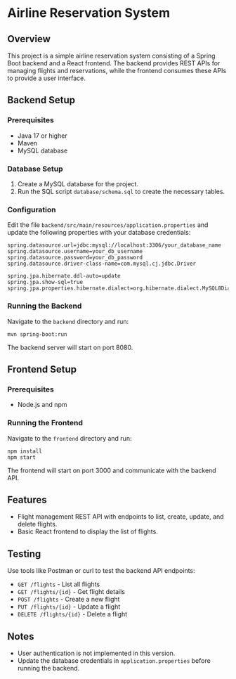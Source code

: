 # Airline Reservation System

## Overview

This project is a simple airline reservation system consisting of a Spring Boot backend and a React frontend. The backend provides REST APIs for managing flights and reservations, while the frontend consumes these APIs to provide a user interface.

## Backend Setup

### Prerequisites

- Java 17 or higher
- Maven
- MySQL database

### Database Setup

1. Create a MySQL database for the project.
2. Run the SQL script `database/schema.sql` to create the necessary tables.

### Configuration

Edit the file `backend/src/main/resources/application.properties` and update the following properties with your database credentials:

```
spring.datasource.url=jdbc:mysql://localhost:3306/your_database_name
spring.datasource.username=your_db_username
spring.datasource.password=your_db_password
spring.datasource.driver-class-name=com.mysql.cj.jdbc.Driver

spring.jpa.hibernate.ddl-auto=update
spring.jpa.show-sql=true
spring.jpa.properties.hibernate.dialect=org.hibernate.dialect.MySQL8Dialect
```

### Running the Backend

Navigate to the `backend` directory and run:

```
mvn spring-boot:run
```

The backend server will start on port 8080.

## Frontend Setup

### Prerequisites

- Node.js and npm

### Running the Frontend

Navigate to the `frontend` directory and run:

```
npm install
npm start
```

The frontend will start on port 3000 and communicate with the backend API.

## Features

- Flight management REST API with endpoints to list, create, update, and delete flights.
- Basic React frontend to display the list of flights.

## Testing

Use tools like Postman or curl to test the backend API endpoints:

- `GET /flights` - List all flights
- `GET /flights/{id}` - Get flight details
- `POST /flights` - Create a new flight
- `PUT /flights/{id}` - Update a flight
- `DELETE /flights/{id}` - Delete a flight

## Notes

- User authentication is not implemented in this version.
- Update the database credentials in `application.properties` before running the backend.
